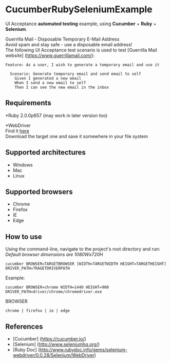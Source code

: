 # CucumberRubySeleniumExample
UI Acceptance **automated testing** example, using **Cucumber** + **Ruby** + **Selenium**.   

Guerrilla Mail - Disposable Temporary E-Mail Address   
Avoid spam and stay safe - use a disposable email address!   
The following UI Acceptance test scenario is used to test [Guerrilla Mail website] (https://www.guerrillamail.com/):   
```
Feature: As a user, I wish to generate a temporary email and use it

  Scenario: Generate temporary email and send email to self
    Given I generated a new email
    When I send a new email to self
    Then I can see the new email in the inbox
```

## Requirements
*Ruby 2.0.0p657 (may work in later version too)   

*WebDriver   
Find it [here](http://www.seleniumhq.org/download/)   
Download the target one and save it somewhere in your file system    

## Supported architectures  
* Windows   
* Mac   
* Linux   

## Supported browsers   
* Chrome     
* Firefox   
* IE   
* Edge   

## How to use    
Using the command-line, navigate to the project's root directory and run:   
*Default browser dimensions are 1080Wx720H*   
```
cucumber BROWSER=TARGETBROWSER [WIDTH=TARGETWIDTH HEIGHT=TARGETHEIGHT] DRIVER_PATH=TRAGETDRIVERPATH
```
Example:   
```
cucumber BROWSER=chrome WIDTH=1440 HEIGHT=900 DRIVER_PATH=driver/chrome/chromedriver.exe
```
BROWSER   
```
chrome | firefox | ie | edge   
```
## References
* [Cucumber] (https://cucumber.io/)
* [Selenium] (http://www.seleniumhq.org/)
* [Ruby Doc] (http://www.rubydoc.info/gems/selenium-webdriver/0.0.28/Selenium/WebDriver)
